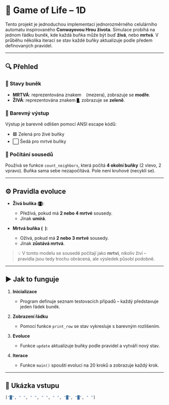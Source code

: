 # 🧬 Game of Life – 1D

Tento projekt je jednoduchou implementací jednorozměrného celulárního automatu inspirovaného **Conwayovou Hrou života**. Simulace probíhá na jednom řádku buněk, kde každá buňka může být buď **živá**, nebo **mrtvá**. V průběhu několika iterací se stav každé buňky aktualizuje podle předem definovaných pravidel.

---

## 🔍 Přehled

### 🧱 Stavy buněk
- **MRTVÁ**: reprezentována znakem ` ` (mezera), zobrazuje se **modře**.
- **ŽIVÁ**: reprezentována znakem `█`, zobrazuje se **zeleně**.

### 🎨 Barevný výstup
Výstup je barevně odlišen pomocí ANSI escape kódů:
- 🟩 Zelená pro živé buňky
- ⬜ Šedá pro mrtvé buňky

### 🧮 Počítání sousedů
Používá se funkce `count_neighbors`, která počítá **4 okolní buňky** (2 vlevo, 2 vpravo). Buňka sama sebe nezapočítává. Pole není kruhové (necyklí se).

---

## ⚙️ Pravidla evoluce

- **Živá buňka (`█`)**:
  - Přežívá, pokud má **2 nebo 4 mrtvé** sousedy.
  - Jinak **umírá**.

- **Mrtvá buňka (` `)**:
  - Ožívá, pokud má **2 nebo 3 mrtvé** sousedy.
  - Jinak **zůstává mrtvá**.

> 💡 V tomto modelu se sousedé počítají jako **mrtví**, nikoliv živí – pravidla jsou tedy trochu obrácená, ale výsledek působí podobně.

---

## ▶️ Jak to funguje

1. **Inicializace**
   - Program definuje seznam testovacích případů – každý představuje jeden řádek buněk.

2. **Zobrazení řádku**
   - Pomocí funkce `print_row` se stav vykresluje s barevným rozlišením.

3. **Evoluce**
   - Funkce `update` aktualizuje buňky podle pravidel a vytváří nový stav.

4. **Iterace**
   - Funkce `main()` spouští evoluci na 20 kroků a zobrazuje každý krok.

---

## 🧪 Ukázka vstupu

```python
["█", " ", " ", " ", " ", "█", "█", " "]

